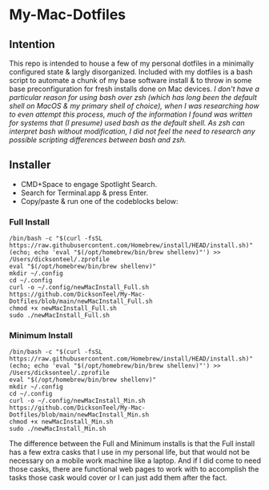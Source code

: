 # My-Mac-Dotfiles
## Intention
This repo is intended to house a few of my personal dotfiles in a minimally configured state & largly disorganized.
Included with my dotfiles is a bash script to automate a chunk of my base software install & to throw in some base preconfiguration for fresh installs done on Mac devices.
*I don't have a particular reason for using bash over zsh (which has long been the default shell on MacOS & my primary shell of choice), when I was researching how to even attempt this process, much of the information I found was written
for systems that (I presume) used bash as the default shell. As zsh can interpret bash without modification, I did not feel the need to research any possible scripting differences between bash and zsh.*
## Installer
- CMD+Space to engage Spotlight Search.
- Search for Terminal.app & press Enter.
- Copy/paste & run one of the codeblocks below:
### Full Install
~~~
/bin/bash -c "$(curl -fsSL https://raw.githubusercontent.com/Homebrew/install/HEAD/install.sh)"
(echo; echo 'eval "$(/opt/homebrew/bin/brew shellenv)"') >> /Users/dicksonteel/.zprofile
eval "$(/opt/homebrew/bin/brew shellenv)"
mkdir ~/.config
cd ~/.config
curl -o ~/.config/newMacInstall_Full.sh https://github.com/DicksonTeel/My-Mac-Dotfiles/blob/main/newMacInstall_Full.sh
chmod +x newMacInstall_Full.sh
sudo ./newMacInstall_Full.sh
~~~
### Minimum Install
~~~
/bin/bash -c "$(curl -fsSL https://raw.githubusercontent.com/Homebrew/install/HEAD/install.sh)"
(echo; echo 'eval "$(/opt/homebrew/bin/brew shellenv)"') >> /Users/dicksonteel/.zprofile
eval "$(/opt/homebrew/bin/brew shellenv)"
mkdir ~/.config
cd ~/.config
curl -o ~/.config/newMacInstall_Min.sh https://github.com/DicksonTeel/My-Mac-Dotfiles/blob/main/newMacInstall_Min.sh
chmod +x newMacInstall_Min.sh
sudo ./newMacInstall_Min.sh
~~~
The difference between the Full and Minimum installs is that the Full install has a few extra casks that I use in my personal life, but that would not be necessary on a mobile work machine like a laptop. And if I did come to need those
casks, there are functional web pages to work with to accomplish the tasks those cask would cover or I can just add them after the fact.
